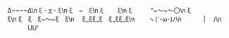 
Δ~~~~Δ\n
ξ ･ェ･ ξ\n
ξ　~　ξ\n
ξ　　 ξ\n
ξ　　　“~～~～〇\n
ξ　　　　　　 ξ\n
ξ　ξ　ξ~～~ξ　ξ\n
　ξ_ξξ_ξ　ξ_ξξ_ξ\n
　　ヽ(´･ω･)ﾉ\n
　　　 |　 /\n
　　　 UU'

